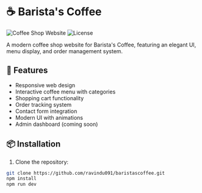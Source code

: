 # ☕ Barista's Coffee

![Coffee Shop Website](https://img.shields.io/badge/Project-Coffee%20Shop-brightgreen)
![License](https://img.shields.io/badge/License-MIT-blue)

A modern coffee shop website for Barista's Coffee, featuring an elegant UI, menu display, and order management system.

## 🚀 Features

- Responsive web design
- Interactive coffee menu with categories
- Shopping cart functionality
- Order tracking system
- Contact form integration
- Modern UI with animations
- Admin dashboard (coming soon)

## 📦 Installation

1. Clone the repository:
```bash
git clone https://github.com/ravindu091/baristascoffee.git
npm install
npm run dev
